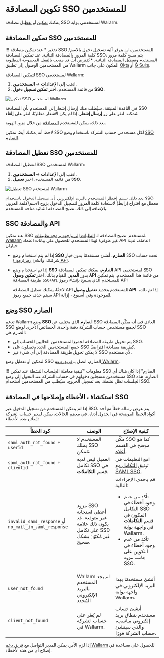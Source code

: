 #   تكوين المصادقة SSO للمستخدمين

[img-enable-sso-for-user]:  ../../../images/admin-guides/configuration-guides/sso/enable-sso-for-user.png
[img-disable-sso-for-user]: ../../../images/admin-guides/configuration-guides/sso/disable-sso-for-user.png

[doc-allow-access-gsuite]:  gsuite/allow-access-to-wl.md
[doc-allow-access-okta]:    okta/allow-access-to-wl.md

[doc-user-sso-guide]:       ../../../user-guides/use-sso.md
[doc-disable-sso]:          change-sso-provider.md   

[anchor-enable]:            #enabling-sso-authentication-for-users 
[anchor-disable]:           #disabling-sso-authentication-for-users      

يمكنك [تمكين][anchor-enable] أو [تعطيل][anchor-disable] مصادقة SSO لمستخدمي بوابة Wallarm.


##   تمكين المصادقة SSO للمستخدمين

!!! تحذير
    *   عند تمكين مصادقة SSO للمستخدمين، لن يتوفر آلية تسجيل دخول بالاسم/كلمة المرور والمصادقة الثنائية. عند تمكين المصادقة SSO، يتم مسح كلمة مرور المستخدم وتعطيل المصادقة الثنائية.
    *   يُفترض أنك قد منحت بالفعل المجموعة المطلوبة من المستخدمين الوصول إلى تطبيق Wallarm المكون على جانب [Okta][doc-allow-access-okta] أو [G Suite][doc-allow-access-gsuite].


لتمكين المصادقة SSO لمستخدمي Wallarm:

1. اذهب إلى **الإعدادات** → **المستخدمين**.
1. من قائمة المستخدم، اختر **تمكين تسجيل دخول SSO**.

![تمكين SSO لمستخدم Wallarm][img-enable-sso-for-user]

في النافذة المنبثقة، سيُطلب منك إرسال إشعار إلى المستخدم بأن المصادقة SSO مُمكنة. انقر على زر **إرسال إشعار**. إذا لم يكن الإشعار مطلوبًا، انقر على **إلغاء**.

بعد ذلك، يمكن للمستخدم [المصادقة][doc-user-sso-guide] من خلال مزود الهوية.

لاحظ أنه يمكنك أيضًا تمكين SSO لكل مستخدمي حساب الشركة باستخدام وضع [SSO الصارم](#strict-sso-mode).

##  تعطيل المصادقة SSO للمستخدمين

لتعطيل المصادقة SSO لمستخدمي Wallarm:

1. اذهب إلى **الإعدادات** → **المستخدمين**.
1. من قائمة المستخدم، اختر **تعطيل SSO**.

![تعطيل SSO لمستخدم Wallarm][img-disable-sso-for-user]

بعد ذلك، سيتم إخطار المستخدم بالبريد الإلكتروني بأن تسجيل الدخول باستخدام SSO معطل مع اقتراح (رابط) لاستعادة كلمة المرور لتسجيل الدخول بزوج الاسم/كلمة المرور. بالإضافة إلى ذلك، تصبح المصادقة الثنائية متاحة للمستخدم.

## SSO والمصادقة API

عند تمكين SSO للمستخدم، تصبح المصادقة لـ [الطلبات إلى واجهة برمجة تطبيقات Wallarm](../../../api/overview.md#your-own-client) غير متوفرة لهذا المستخدم. للحصول على بيانات اعتماد API العاملة، لديك خياران:

* إذا لم يتم استخدام وضع **SSO الصارم**، أنشئ مستخدمًا بدون خيار SSO تحت حساب شركتك، وأنشئ [رمز(رموز) API](../../../api/overview.md#your-own-client).
* إذا تم استخدام وضع **SSO الصارم**، يمكنك تمكين المصادقة API لمستخدمي SSO بدور **المدير**. للقيام بذلك، اختر **تمكين وصول API** من قائمة هذا المستخدم. يتم تمكين طريقة المصادقة `SSO+API` للمستخدم الذي يسمح بإنشاء رموز API.

    لاحقًا، يمكنك تعطيل المصادقة API للمستخدم بتحديد **تعطيل وصول API**. إذا تم ذلك، سيتم حذف جميع رموز API الموجودة وفي أسبوع - إزالة.

## وضع SSO الصارم

تدعم Wallarm وضع **SSO الصارم** الذي يختلف عن SSO العادي في أنه يمكّن المصادقة SSO لجميع مستخدمي حساب الشركة دفعة واحدة. الخصائص الأخرى لوضع SSO الصارم هي:

* يتم تحويل طريقة المصادقة لجميع المستخدمين الحاليين للحساب إلى SSO.
* جميع المستخدمين الجدد يحصلون على SSO كطريقة مصادقة افتراضيًا.
* لا يمكن تحويل طريقة المصادقة إلى أي شيء غير SSO لأي مستخدم.

لتمكين أو تعطيل وضع SSO الصارم، اتصل بـ [فريق دعم Wallarm](mailto:support@wallarm.com).

!!! معلومات "كيفية معاملة الجلسات النشطة عند تمكين SSO الصارم"
    إذا كان هناك أي مستخدمين مسجلين دخولهم في حساب الشركة عند التحول إلى وضع SSO الصارم، هذه الجلسات تظل نشطة. بعد تسجيل الخروج، سيُطلب من المستخدمين استخدام SSO.

## استكشاف الأخطاء وإصلاحها في المصادقة SSO

إذا لم يتمكن المستخدم من تسجيل الدخول عبر SSO، يتم عرض رسالة خطأ مع أحد أكواد الخطأ الموضحة في الجدول أدناه. في معظم الحالات، يمكن لمدير حساب الشركة إصلاح هذه الأخطاء:

| كود الخطأ | الوصف | كيفية الإصلاح |
|--|--|--|
| `saml_auth_not_found + userid` | المستخدم لا يملك SSO مُمكن. | مكّن SSO كما هو موضح في القسم [أعلاه](#enabling-sso-authentication-for-users). |
| `saml_auth_not_found + clientid` | العميل ليس لديه تكامل SSO في قسم **التكاملات**. | اتبع التعليمات في توثيق [التكامل مع SAML SSO](intro.md). |
| `invalid_saml_response` أو `no_mail_in_saml_response` | مزود SSO أعطى استجابة غير متوقعة. قد يكون ذلك علامة على تكامل SSO غير مُكوّن بشكل صحيح. | قم بإحدى الإجراءات التالية:<br><ul><li>تأكد من عدم وجود أخطاء في التكامل SSO المكون في قسم **التكاملات** في واجهة بوابة Wallarm.</li><li>تأكد من عدم وجود أخطاء في التكوين على جانب مزود SSO.</li></ul> |
| `user_not_found` | Wallarm لم يجد المستخدم بالبريد الإلكتروني المُحدد. | أنشئ مستخدمًا بهذا البريد الإلكتروني في واجهة بوابة Wallarm. |
| `client_not_found` | لم يُعثر على حساب الشركة في Wallarm. | أنشئ حساب مستخدم بنطاق بريد إلكتروني مناسب، والذي سينشئ حساب الشركة فورًا. |

 إذا لزم الأمر، يمكن للمدير التواصل مع [فريق دعم Wallarm](mailto:support@wallarm.com) للحصول على مساعدة في إصلاح أي من هذه الأخطاء.